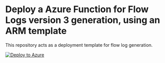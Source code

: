 # Deploy a Azure Function for Flow Logs version 3 generation, using an ARM template

This repository acts as a deployment template for flow log generation.


[![Deploy to Azure](http://azuredeploy.net/deploybutton.png)](https://portal.azure.com/#create/Microsoft.Template/uri/https%3A%2F%2Fraw.githubusercontent.com%2Fgajanangitte%2FflogsPerfTesting%2Fmaster%2Ftemplate.json)